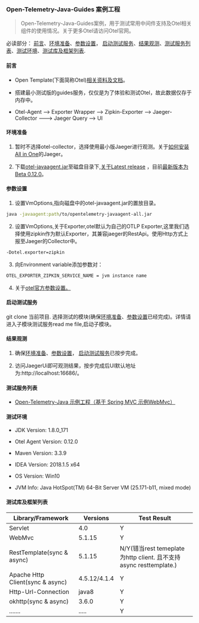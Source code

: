 ### Open-Telemetry-Java-Guides 案例工程

> Open-Telemetry-Java-Guides案例，用于测试常用中间件支持及Otel相关组件的使用情况。关于更多Otel请访问Otel官网。


必读部分： [前言](#前言)、[环境准备](#环境准备)、[参数设置](#参数设置)，
[启动测试服务](#启动测试服务)、[结果观测](#结果观测)、[测试服务列表](#测试服务列表)、[测试环境](#测试环境)、[测试库及框架列表](#测试库及框架列表).

#### 前言 

- Open Template(下面简称Otel)[相关资料及文档](https://opentelemetry.io/docs/java/getting_started/)。

- 搭建最小测试版的guides服务，仅仅是为了体验和测试Otel，故此数据仅存于内存中。

- Otel-Agent --> Exporter Wrapper --> Zipkin-Exporter --> Jaeger-Collector ---> Jaeger Query --> UI

#### 环境准备

1. 暂时不选择otel-collector，选择使用最小版Jaeger进行观测。关于[如何安装All in One](https://www.jaegertracing.io/docs/1.16/getting-started/)的Jaeger。

2. 下载[otel-javaagent.jar](https://github.com/open-telemetry/opentelemetry-java-instrumentation/releases/download/v0.12.0/opentelemetry-javaagent-all.jar)至磁盘目录下,[关于Latest release](https://github.com/open-telemetry/opentelemetry-java-instrumentation/releases) ，目前[最新版本为Beta 0.12.0](https://github.com/open-telemetry/opentelemetry-java-instrumentation/releases/tag/v0.12.0)。

#### 参数设置

1. 设置VmOptions,指向磁盘中的otel-javaagent.jar的置放目录。
```sh
java -javaagent:path/to/opentelemetry-javaagent-all.jar
```
2. 设置VmOptions,关于Exporter,otel默认为自己的OTLP Exporter,这里我们选择使用zipkin作为默认Exporter，其兼容jaeger的RestApi。使用Http方式上报至Jaeger的Collector中。
```sh
-Dotel.exporter=zipkin
```
3. 向Environment variable添加参数对：
```sh
OTEL_EXPORTER_ZIPKIN_SERVICE_NAME = jvm instance name
```

4. 关于[otel官方参数设置。](https://github.com/open-telemetry/opentelemetry-java-instrumentation#getting-started)


#### 启动测试服务

 git clone 当前项目. 选择测试的模块(确保[环境准备](#环境准备)、[参数设置](#参数设置)已经完成)。详情请进入子模块测试服务read me file,启动子模块。
 
 
#### 结果观测

1. 确保[环境准备](#环境准备)、[参数设置](#参数设置)，
[启动测试服务](#启动测试服务)已按步完成。

2. 访问JaegerUi即可观测结果，按步完成后UI默认地址为:http://localhost:16686/。


#### 测试服务列表

* [Open-Telemetry-Java 示例工程（基于 Spring MVC 示例WebMvc）](otel-simple-webmvc)

#### 测试环境

- JDK Version: 1.8.0_171

- Otel Agent Version: 0.12.0

- Maven Version: 3.3.9

- IDEA Version: 2018.1.5 x64

- OS Version: Win10

- JVM Info: Java HotSpot(TM) 64-Bit Server VM (25.171-b11, mixed mode)

#### 测试库及框架列表

| Library/Framework         | Versions                       |Test Result               |
|---------------------------|--------------------------------|--------------------------|
| Servlet                   | 4.0                            |Y                         |
| WebMvc                    | 5.1.15                         |Y                         |
| RestTemplate(sync & async)| 5.1.15                         |N/Y(错当rest temeplate为http client. 且不支持 async resttemplate.)|
| Apache Http Client(sync & async)  | 4.5.12/4.1.4            |Y                         |
| Http-Url-Connection       | java8                          |Y                         |
| okhttp(sync & async)      | 3.6.0                          |Y                         |
| .......                   | .....                          |Y                         |